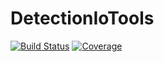 # DetectionIoTools

[![Build Status](https://github.com/baggepinnen/DetectionIoTools.jl/workflows/CI/badge.svg)](https://github.com/baggepinnen/DetectionIoTools.jl/actions)
[![Coverage](https://codecov.io/gh/baggepinnen/DetectionIoTools.jl/branch/master/graph/badge.svg)](https://codecov.io/gh/baggepinnen/DetectionIoTools.jl)
